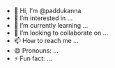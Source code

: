 - 👋 Hi, I’m @paddukanna
- 👀 I’m interested in ...
- 🌱 I’m currently learning ...
- 💞️ I’m looking to collaborate on ...
- 📫 How to reach me ...
- 😄 Pronouns: ...
- ⚡ Fun fact: ...

<!---
paddukanna/paddukanna is a ✨ special ✨ repository because its `README.md` (this file) appears on your GitHub profile.
You can click the Preview link to take a look at your changes.
--->
